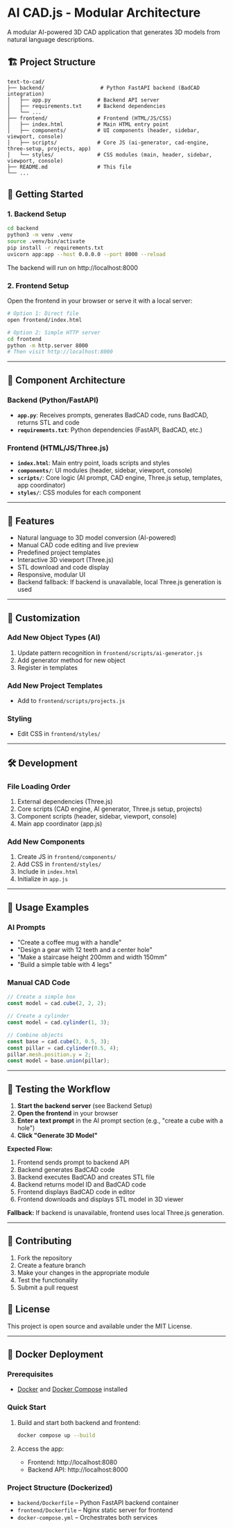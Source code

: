 # AI CAD.js - Modular Architecture

A modular AI-powered 3D CAD application that generates 3D models from natural language descriptions.

## 🏗️ Project Structure

```
text-to-cad/
├── backend/                  # Python FastAPI backend (BadCAD integration)
│   ├── app.py               # Backend API server
│   ├── requirements.txt     # Backend dependencies
│   └── ...
├── frontend/                # Frontend (HTML/JS/CSS)
│   ├── index.html           # Main HTML entry point
│   ├── components/          # UI components (header, sidebar, viewport, console)
│   ├── scripts/             # Core JS (ai-generator, cad-engine, three-setup, projects, app)
│   └── styles/              # CSS modules (main, header, sidebar, viewport, console)
├── README.md                # This file
└── ...
```

## 🚀 Getting Started

### 1. Backend Setup

```bash
cd backend
python3 -m venv .venv
source .venv/bin/activate
pip install -r requirements.txt
uvicorn app:app --host 0.0.0.0 --port 8000 --reload
```
The backend will run on http://localhost:8000

### 2. Frontend Setup

Open the frontend in your browser or serve it with a local server:

```bash
# Option 1: Direct file
open frontend/index.html

# Option 2: Simple HTTP server
cd frontend
python -m http.server 8000
# Then visit http://localhost:8000
```

---

## 🧩 Component Architecture

### Backend (Python/FastAPI)
- **`app.py`**: Receives prompts, generates BadCAD code, runs BadCAD, returns STL and code
- **`requirements.txt`**: Python dependencies (FastAPI, BadCAD, etc.)

### Frontend (HTML/JS/Three.js)
- **`index.html`**: Main entry point, loads scripts and styles
- **`components/`**: UI modules (header, sidebar, viewport, console)
- **`scripts/`**: Core logic (AI prompt, CAD engine, Three.js setup, templates, app coordinator)
- **`styles/`**: CSS modules for each component

---

## 🎯 Features

- Natural language to 3D model conversion (AI-powered)
- Manual CAD code editing and live preview
- Predefined project templates
- Interactive 3D viewport (Three.js)
- STL download and code display
- Responsive, modular UI
- Backend fallback: If backend is unavailable, local Three.js generation is used

---

## 🔧 Customization

### Add New Object Types (AI)
1. Update pattern recognition in `frontend/scripts/ai-generator.js`
2. Add generator method for new object
3. Register in templates

### Add New Project Templates
- Add to `frontend/scripts/projects.js`

### Styling
- Edit CSS in `frontend/styles/`

---

## 🛠️ Development

### File Loading Order
1. External dependencies (Three.js)
2. Core scripts (CAD engine, AI generator, Three.js setup, projects)
3. Component scripts (header, sidebar, viewport, console)
4. Main app coordinator (app.js)

### Add New Components
1. Create JS in `frontend/components/`
2. Add CSS in `frontend/styles/`
3. Include in `index.html`
4. Initialize in `app.js`

---

## 📝 Usage Examples

### AI Prompts
- "Create a coffee mug with a handle"
- "Design a gear with 12 teeth and a center hole"
- "Make a staircase height 200mm and width 150mm"
- "Build a simple table with 4 legs"

### Manual CAD Code
```javascript
// Create a simple box
const model = cad.cube(2, 2, 2);

// Create a cylinder
const model = cad.cylinder(1, 3);

// Combine objects
const base = cad.cube(3, 0.5, 3);
const pillar = cad.cylinder(0.5, 4);
pillar.mesh.position.y = 2;
const model = base.union(pillar);
```

---

## 🧪 Testing the Workflow

1. **Start the backend server** (see Backend Setup)
2. **Open the frontend** in your browser
3. **Enter a text prompt** in the AI prompt section (e.g., "create a cube with a hole")
4. **Click "Generate 3D Model"**

**Expected Flow:**
1. Frontend sends prompt to backend API
2. Backend generates BadCAD code
3. Backend executes BadCAD and creates STL file
4. Backend returns model ID and BadCAD code
5. Frontend displays BadCAD code in editor
6. Frontend downloads and displays STL model in 3D viewer

**Fallback:** If backend is unavailable, frontend uses local Three.js generation.

---

## 🤝 Contributing

1. Fork the repository
2. Create a feature branch
3. Make your changes in the appropriate module
4. Test the functionality
5. Submit a pull request

## 📄 License

This project is open source and available under the MIT License.

---

## 🐳 Docker Deployment

### Prerequisites
- [Docker](https://docs.docker.com/get-docker/) and [Docker Compose](https://docs.docker.com/compose/install/) installed

### Quick Start

1. Build and start both backend and frontend:
   ```bash
   docker compose up --build
   ```

2. Access the app:
   - Frontend: http://localhost:8080
   - Backend API: http://localhost:8000

### Project Structure (Dockerized)
- `backend/Dockerfile` – Python FastAPI backend container
- `frontend/Dockerfile` – Nginx static server for frontend
- `docker-compose.yml` – Orchestrates both services